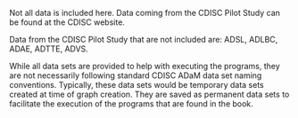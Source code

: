 Not all data is included here. Data coming from the CDISC Pilot Study can be found at the CDISC website. 

Data from the CDISC Pilot Study that are not included are: ADSL, ADLBC, ADAE, ADTTE, ADVS.

While all data sets are provided to help with executing the programs, they are not necessarily following standard CDISC ADaM data set naming conventions. Typically, these data sets would be temporary data sets created at time of graph creation.  They are saved as permanent data sets to facilitate the execution of the programs that are found in the book.
